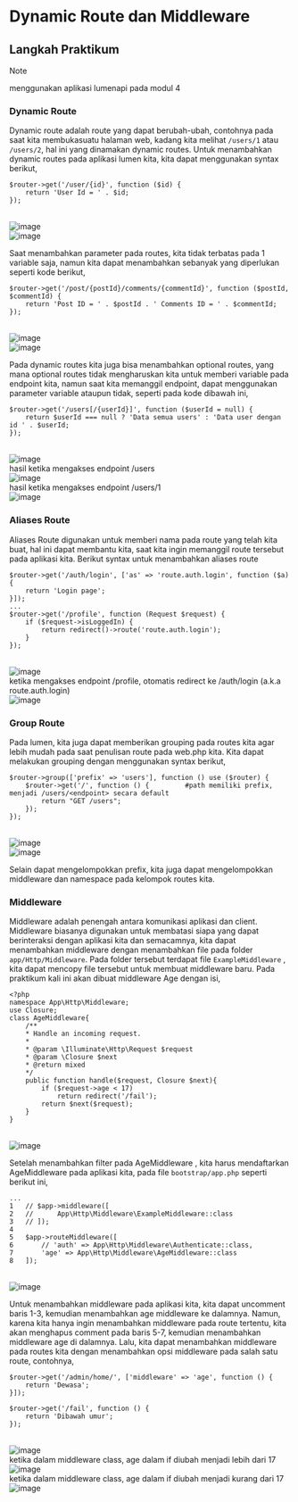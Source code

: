 # Dynamic Route dan Middleware

## Langkah Praktikum

> [!NOTE]
> menggunakan aplikasi lumenapi pada modul 4

### Dynamic Route

Dynamic route adalah route yang dapat berubah-ubah, contohnya pada saat kita membukasuatu halaman web, kadang kita melihat `/users/1` atau `/users/2`, hal ini yang dinamakan dynamic routes.
Untuk menambahkan dynamic routes pada aplikasi lumen kita, kita dapat menggunakan syntax berikut,

```
$router->get('/user/{id}', function ($id) {
    return 'User Id = ' . $id;
});
```

<br>![image](https://github.com/alviantaa/Praktikum/blob/main/Pemrograman_Integratif/Modul_5/screenshot/1.jpg)
<br>![image](https://github.com/alviantaa/Praktikum/blob/main/Pemrograman_Integratif/Modul_5/screenshot/9.jpg)

Saat menambahkan parameter pada routes, kita tidak terbatas pada 1 variable saja, namun kita dapat menambahkan sebanyak yang diperlukan seperti kode berikut,

```
$router->get('/post/{postId}/comments/{commentId}', function ($postId, $commentId) {
    return 'Post ID = ' . $postId . ' Comments ID = ' . $commentId;
});
```

<br>![image](https://github.com/alviantaa/Praktikum/blob/main/Pemrograman_Integratif/Modul_5/screenshot/2.jpg)
<br>![image](https://github.com/alviantaa/Praktikum/blob/main/Pemrograman_Integratif/Modul_5/screenshot/10.jpg)

Pada dynamic routes kita juga bisa menambahkan optional routes, yang mana optional routes tidak mengharuskan kita untuk memberi variable pada endpoint kita, namun saat kita memanggil endpoint, dapat menggunakan parameter variable ataupun tidak, seperti pada kode dibawah ini,

```
$router->get('/users[/{userId}]', function ($userId = null) {
    return $userId === null ? 'Data semua users' : 'Data user dengan id ' . $userId;
});
```

<br>![image](https://github.com/alviantaa/Praktikum/blob/main/Pemrograman_Integratif/Modul_5/screenshot/3.jpg)
<br>hasil ketika mengakses endpoint /users
<br>![image](https://github.com/alviantaa/Praktikum/blob/main/Pemrograman_Integratif/Modul_5/screenshot/11.jpg)
<br>hasil ketika mengakses endpoint /users/1
<br>![image](https://github.com/alviantaa/Praktikum/blob/main/Pemrograman_Integratif/Modul_5/screenshot/12.jpg)

### Aliases Route

Aliases Route digunakan untuk memberi nama pada route yang telah kita buat, hal ini dapat membantu kita, saat kita ingin memanggil route tersebut pada aplikasi kita. Berikut syntax untuk menambahkan aliases route

```
$router->get('/auth/login', ['as' => 'route.auth.login', function ($a) {
    return 'Login page';
}]);
...
$router->get('/profile', function (Request $request) {
    if ($request->isLoggedIn) {
        return redirect()->route('route.auth.login');
    }
});
```

<br>![image](https://github.com/alviantaa/Praktikum/blob/main/Pemrograman_Integratif/Modul_5/screenshot/4.jpg)
<br>ketika mengakses endpoint /profile, otomatis redirect ke /auth/login (a.k.a route.auth.login)
<br>![image](https://github.com/alviantaa/Praktikum/blob/main/Pemrograman_Integratif/Modul_5/screenshot/13.jpg)

### Group Route

Pada lumen, kita juga dapat memberikan grouping pada routes kita agar lebih mudah pada saat penulisan route pada web.php kita. Kita dapat melakukan grouping dengan menggunakan syntax berikut,

```
$router->group(['prefix' => 'users'], function () use ($router) {
    $router->get('/', function () {         #path memiliki prefix, menjadi /users/<endpoint> secara default
        return "GET /users";
    });
});
```

<br>![image](https://github.com/alviantaa/Praktikum/blob/main/Pemrograman_Integratif/Modul_5/screenshot/5.jpg)
<br>![image](https://github.com/alviantaa/Praktikum/blob/main/Pemrograman_Integratif/Modul_5/screenshot/14.jpg)

Selain dapat mengelompokkan prefix, kita juga dapat mengelompokkan middleware dan
namespace pada kelompok routes kita.

### Middleware

Middleware adalah penengah antara komunikasi aplikasi dan client. Middleware biasanya digunakan untuk membatasi siapa yang dapat berinteraksi dengan aplikasi kita dan semacamnya, kita dapat menambahkan middleware dengan menambahkan file pada folder `app/Http/Middleware`. Pada folder tersebut terdapat file `ExampleMiddleware` , kita dapat mencopy file tersebut untuk membuat middleware baru. Pada praktikum kali ini akan dibuat middleware Age dengan isi,

```
<?php
namespace App\Http\Middleware;
use Closure;
class AgeMiddleware{
    /**
    * Handle an incoming request.
    *
    * @param \Illuminate\Http\Request $request
    * @param \Closure $next
    * @return mixed
    */
    public function handle($request, Closure $next){
        if ($request->age < 17)
            return redirect('/fail');
        return $next($request);
    }
}
```

<br>![image](https://github.com/alviantaa/Praktikum/blob/main/Pemrograman_Integratif/Modul_5/screenshot/6.jpg)

Setelah menambahkan filter pada AgeMiddleware , kita harus mendaftarkan
AgeMiddleware pada aplikasi kita, pada file `bootstrap/app.php` seperti berikut ini,

```
...
1   // $app->middleware([
2   //      App\Http\Middleware\ExampleMiddleware::class
3   // ]);
4
5   $app->routeMiddleware([
6       // 'auth' => App\Http\Middleware\Authenticate::class,
7       'age' => App\Http\Middleware\AgeMiddleware::class
8   ]);
```

<br>![image](https://github.com/alviantaa/Praktikum/blob/main/Pemrograman_Integratif/Modul_5/screenshot/7.jpg)

Untuk menambahkan middleware pada aplikasi kita, kita dapat uncomment baris 1-3, kemudian menambahkan age middleware ke dalamnya.
Namun, karena kita hanya ingin menambahkan middleware pada route tertentu, kita akan menghapus comment pada baris 5-7, kemudian menambahkan middleware age di dalamnya.
Lalu, kita dapat menambahkan middleware pada routes kita dengan menambahkan opsi middleware pada salah satu route, contohnya,

```
$router->get('/admin/home/', ['middleware' => 'age', function () {
    return 'Dewasa';
}]);

$router->get('/fail', function () {
    return 'Dibawah umur';
});
```

<br>![image](https://github.com/alviantaa/Praktikum/blob/main/Pemrograman_Integratif/Modul_5/screenshot/8.jpg)
<br>ketika dalam middleware class, age dalam if diubah menjadi lebih dari 17
<br>![image](https://github.com/alviantaa/Praktikum/blob/main/Pemrograman_Integratif/Modul_5/screenshot/15.jpg)
<br>ketika dalam middleware class, age dalam if diubah menjadi kurang dari 17
<br>![image](https://github.com/alviantaa/Praktikum/blob/main/Pemrograman_Integratif/Modul_5/screenshot/16.jpg)
